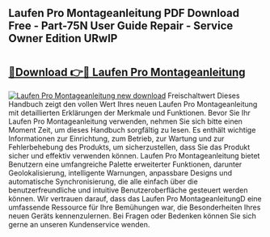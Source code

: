 ## Laufen Pro Montageanleitung PDF Download Free - Part-75N User Guide Repair - Service Owner Edition URwIP

# <h2><a href="http://df7kvze.blite.top/?on=Laufen+Pro+Montageanleitung">🔗Download 👉🔴 Laufen Pro Montageanleitung</a></h2>

[![Laufen Pro Montageanleitung new download](https://i.imgur.com/lujVjoI.png)](http://df7kvze.blite.top/?on=Laufen+Pro+Montageanleitung)
Freischaltwert Dieses Handbuch zeigt den vollen Wert Ihres neuen Laufen Pro Montageanleitung mit detaillierten Erklärungen der Merkmale und Funktionen. Bevor Sie Ihr Laufen Pro Montageanleitung verwenden, nehmen Sie sich bitte einen Moment Zeit, um dieses Handbuch sorgfältig zu lesen. Es enthält wichtige Informationen zur Einrichtung, zum Betrieb, zur Wartung und zur Fehlerbehebung des Produkts, um sicherzustellen, dass Sie das Produkt sicher und effektiv verwenden können. Laufen Pro Montageanleitung bietet Benutzern eine umfangreiche Palette erweiterter Funktionen, darunter Geolokalisierung, intelligente Warnungen, anpassbare Designs und automatische Synchronisierung, die alle einfach über die benutzerfreundliche und intuitive Benutzeroberfläche gesteuert werden können. Wir vertrauen darauf, dass das Laufen Pro MontageanleitungD eine umfassende Ressource für Ihre Bemühungen war, die Besonderheiten Ihres neuen Geräts kennenzulernen. Bei Fragen oder Bedenken können Sie sich gerne an unseren Kundenservice wenden.
